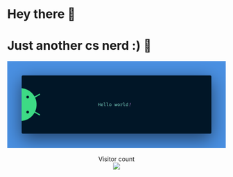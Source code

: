 # Hey there :wave:
# Just another **cs nerd :)** :robot:
<img src="banner.png" alt="Hello world">

<p align="center"> 
  Visitor count<br>
  <img src="https://profile-counter.glitch.me/legend100k/count.svg" />
</p>

<!---
legend100k/legend100k is a ✨ special ✨ repository because its `README.md` (this file) appears on your GitHub profile.
You can click the Preview link to take a look at your changes.
--->
